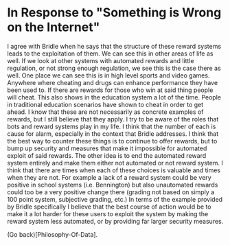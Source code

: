 # In Response to "Something is Wrong on the Internet"


I agree with Bridle when he says that the structure of these reward systems leads to the exploitation of them. We can see this in other areas of life as well. If we look at other systems with automated rewards and little regulation, or not strong enough regulation, we see this is the case there as well. One place we can see this is in high level sports and video games. Anywhere where cheating and drugs can enhance performance they have been used to. If there are rewards for those who win at said thing people will cheat. This also shows in the education system a lot of the time. People in traditional education scenarios have shown to cheat in order to get ahead. I know that these are not necessarily as concrete examples of rewards, but I still believe that they apply. I try to be aware of the roles that bots and reward systems play in my life. I think that the number of each is cause for alarm, especially in the context that Bridle addresses. I think that the best way to counter these things is to continue to offer rewards, but to bump up security and measures that make it impossible for automated exploit of said rewards. The other idea is to end the automated reward system entirely and make them either not automated or not reward system. I think that there are times when each of these choices is valuable and times when they are not. For example a lack of a reward system could be very positive in school systems (i.e. Bennington) but also unautomated rewards could too be a very positive change there (grading not based on simply a 100 point system, subjective grading, etc.) In terms of the example provided by Bridle specifically I believe that the best course of action would be to make it a lot harder for these users to exploit the system by making the reward system less automated, or by providing far larger security measures. 

(Go back)[Philosophy-Of-Data].